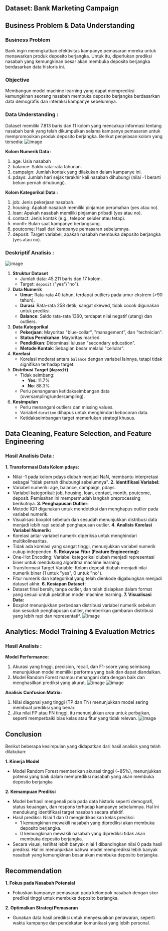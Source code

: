 ## **Dataset: Bank Marketing Campaign** ##

## **Business Problem & Data Understanding** ##

### Business Problem ### 
Bank ingin meningkatkan efektivitas kampanye pemasaran mereka untuk menawarkan produk deposito berjangka. Untuk itu, diperlukan prediksi nasabah yang kemungkinan besar akan membuka deposito berjangka berdasarkan data historis ini.

### Objective ###
Membangun model machine learning yang dapat memprediksi kemungkinan seorang nasabah membuka deposito berjangka berdasarkan data demografis dan interaksi kampanye sebelumnya.

### Data Understanding : ###
Dataset memiliki 7.813 baris dan 11 kolom yang mencakup informasi tentang nasabah bank yang telah dikumpulkan selama kampanye pemasaran untuk mempromosikan produk deposito berjangka. Berikut penjelasan kolom yang tersedia:
![image](https://github.com/user-attachments/assets/42065c00-c2f5-41a6-81fa-ffca2f90bd29)

**Kolom Numerik Data :**
1. age: Usia nasabah 
2. balance: Saldo rata-rata tahunan.
3. campaign: Jumlah kontak yang dilakukan dalam kampanye ini.
4. pdays: Jumlah hari sejak terakhir kali nasabah dihubungi (nilai -1 berarti belum pernah dihubungi).
   
**Kolom Kategorikal Data :**
1. job: Jenis pekerjaan nasabah.
2. housing: Apakah nasabah memiliki pinjaman perumahan (yes atau no).
3. loan: Apakah nasabah memiliki pinjaman pribadi (yes atau no).
4. contact: Jenis kontak (e.g., telepon seluler atau tetap).
5. month: Bulan saat kampanye berlangsung.
6. poutcome: Hasil dari kampanye pemasaran sebelumnya.
7. deposit: Target variabel, apakah nasabah membuka deposito berjangka (yes atau no).

### Deskriptif Analisis : ###
![image](https://github.com/user-attachments/assets/fd1d95e1-195a-4901-b8c6-9001352ffca2)
1. **Struktur Dataset**  
   - Jumlah data: 45.211 baris dan 17 kolom.  
   - Target: `deposit` ("yes"/"no").
2. **Data Numerik**  
   - **Umur**: Rata-rata 40 tahun, terdapat outliers pada umur ekstrem (>90 tahun).  
   - **Durasi**: Rata-rata 258 detik, sangat skewed, tidak cocok digunakan untuk prediksi.  
   - **Balance**: Saldo rata-rata 1360, terdapat nilai negatif (utang) dan outliers.
3. **Data Kategorikal**  
   - **Pekerjaan**: Mayoritas "blue-collar", "management", dan "technician".  
   - **Status Pernikahan**: Mayoritas married.  
   - **Pendidikan**: Didominasi lulusan "secondary education".  
   - **Metode Kontak**: Sebagian besar melalui "cellular".
4. **Korelasi**  
   - Korelasi moderat antara `balance` dengan variabel lainnya, tetapi tidak signifikan terhadap target.
5. **Distribusi Target (`deposit`)**  
   - Tidak seimbang:  
     - **Yes**: 11.7%  
     - **No**: 88.3%  
   - Perlu penanganan ketidakseimbangan data (oversampling/undersampling).
6. **Kesimpulan**  
   - Perlu menangani outliers dan missing values.  
   - Variabel `duration` dihapus untuk menghindari kebocoran data.  
   - Ketidakseimbangan target memerlukan strategi khusus.


## **Data Cleaning, Feature Selection, and Feature Engineering** ##

### Hasil Analisis Data : ###
**1. Transformasi Data Kolom pdays:**
  - Nilai -1 pada kolom pdays diubah menjadi NaN, membantu interpretasi sebagai "tidak pernah dihubungi sebelumnya".
**2. Identifikasi Variabel:**
  - Variabel numerik: age, balance, campaign, pdays.
  - Variabel kategorikal: job, housing, loan, contact, month, poutcome, deposit.
Pemisahan ini mempermudah langkah preprocessing berikutnya.
**3. Penghapusan Outlier:**
  - Metode IQR digunakan untuk mendeteksi dan menghapus outlier pada variabel numerik.
  - Visualisasi boxplot sebelum dan sesudah menunjukkan distribusi data menjadi lebih rapi setelah penghapusan outlier.
**4. Analisis Korelasi Variabel Numerik:**
  - Korelasi antar variabel numerik diperiksa untuk menghindari multikolinearitas.
  - Tidak ada korelasi yang sangat tinggi, menunjukkan variabel numerik cukup independen.
**5. Rekayasa Fitur (Feature Engineering):**
  - One-Hot Encoding: Variabel kategorikal diubah menjadi representasi biner untuk mendukung algoritma machine learning.
  - Transformasi Target Variable: Kolom deposit diubah menjadi nilai numerik biner (1 untuk "yes", 0 untuk "no").
  - Fitur numerik dan kategorikal yang telah dienkode digabungkan menjadi dataset akhir.
**6. Kesiapan Dataset:**
  - Dataset final bersih, tanpa outlier, dan telah disiapkan dalam format yang sesuai untuk pelatihan model machine learning.
**7. Visualisasi Data:**
  - Boxplot menunjukkan perbedaan distribusi variabel numerik sebelum dan sesudah penghapusan outlier, memberikan gambaran distribusi yang lebih rapi dan representatif.
![image](https://github.com/user-attachments/assets/fed27316-b3a0-4754-ba5c-89a75f46014c)


## **Analytics: Model Training & Evaluation Metrics** ##

### Hasil Analisis : ###
**Model Performance**:
1. Akurasi yang tinggi, precision, recall, dan F1-score yang seimbang menunjukkan model memiliki performa yang baik dan dapat diandalkan.
2. Model Random Forest mampu menangani data dengan baik dan menghasilkan prediksi yang akurat.
![image](https://github.com/user-attachments/assets/fa7a6f95-31e7-4297-9427-2f7df25df325)
![image](https://github.com/user-attachments/assets/ed803360-6858-4a15-86be-3ae7a03f3017)

**Analisis Confusion Matrix:**
1. Nilai diagonal yang tinggi (TP dan TN) menunjukkan model sering membuat prediksi yang benar.
2. Jika nilai FP atau FN tinggi, itu menunjukkan area untuk perbaikan, seperti memperbaiki bias kelas atau fitur yang tidak relevan.
![image](https://github.com/user-attachments/assets/dbeda9a7-e596-4ffd-bc80-b5352f6a54b2)


## **Conclusion** ##

Berikut beberapa kesimpulan yang didapatkan dari hasil analisis yang telah dilakukan:

**1. Kinerja Model**
- Model Random Forest memberikan akurasi tinggi (~85%), menunjukkan potensi yang baik dalam memprediksi nasabah yang akan membuka deposito berjangka

**2. Kemampuan Prediksi**
- Model berhasil mengenali pola pada data historis seperti demografi, status keuangan, dan respons terhadap kampanye sebelumnya. Hal ini mendukung identifikasi target nasabah secara efektif. 
- Hasil prediksi:
  Nilai 1 dan 0 mengindikasikan kelas prediksi:
  - 1 kemungkinan mewakili nasabah yang diprediksi akan membuka deposito berjangka.
  - 0 kemungkinan mewakili nasabah yang diprediksi tidak akan membuka deposito berjangka.
- Secara visual, terlihat lebih banyak nilai 1 dibandingkan nilai 0 pada hasil prediksi. Hal ini menunjukkan bahwa model memprediksi lebih banyak nasabah yang kemungkinan besar akan membuka deposito berjangka.


## **Recommendation** ##

**1. Fokus pada Nasabah Potensial**
- Fokuskan kampanye pemasaran pada kelompok nasabah dengan skor prediksi tinggi untuk membuka deposito berjangka.
  
**2. Optimalkan Strategi Pemasaran**
- Gunakan data hasil prediksi untuk menyesuaikan penawaran, seperti waktu kampanye dan pendekatan komunikasi yang lebih personal.
